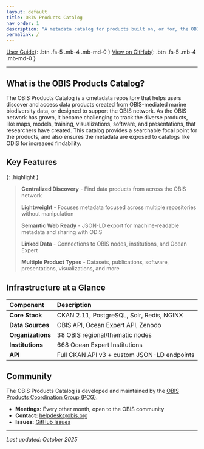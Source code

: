 ```yaml
---
layout: default
title: OBIS Products Catalog
nav_order: 1
description: "A metadata catalog for products built on, or for, the OBIS network"
permalink: /
---
```


[User Guide](/user-guide){: .btn .fs-5 .mb-4 .mb-md-0 }
[View on GitHub](https://github.com/iobis/obis-products-catalog){: .btn .fs-5 .mb-4 .mb-md-0 }

---

## What is the OBIS Products Catalog?

The OBIS Products Catalog is a cmetadata repository that helps users discover and access data products created from OBIS-mediated marine biodiversity data, or designed to support the OBIS network. As the OBIS network has grown, it became challenging to track the diverse products, like maps, models, training, visualizations, software, and presentations, that researchers have created. This catalog provides a searchable focal point for the products, and also ensures the metadata are exposed to catalogs like ODIS for increased findability.

## Key Features

{: .highlight }
> **Centralized Discovery** - Find data products from across the OBIS network
>
> **Lightweight** - Focuses metadata focused across multiple repositories without manipulation
>
> **Semantic Web Ready** - JSON-LD export for machine-readable metadata and sharing with ODIS
>
> **Linked Data** - Connections to OBIS nodes, institutions, and Ocean Expert
>
> **Multiple Product Types** - Datasets, publications, software, presentations, visualizations, and more

## Infrastructure at a Glance

| Component | Description |
|:----------|:------------|
| **Core Stack** | CKAN 2.11, PostgreSQL, Solr, Redis, NGINX |
| **Data Sources** | OBIS API, Ocean Expert API, Zenodo |
| **Organizations** | 38 OBIS regional/thematic nodes |
| **Institutions** | 668 Ocean Expert Institutions |
| **API** | Full CKAN API v3 + custom JSON-LD endpoints |

## Community

The OBIS Products Catalog is developed and maintained by the [OBIS Products Coordination Group (PCG)](https://manual.obis.org/nodes.html#obis-products-coordination-group).

- **Meetings:** Every other month, open to the OBIS community
- **Contact:** [helpdesk@obis.org](mailto:helpdesk@obis.org)
- **Issues:** [GitHub Issues](https://github.com/iobis/obis-products-catalog/issues)

---

*Last updated: October 2025*